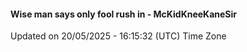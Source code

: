 #### Wise man says only fool rush in - McKidKneeKaneSir
Updated on 20/05/2025 - 16:15:32 (UTC) Time Zone

